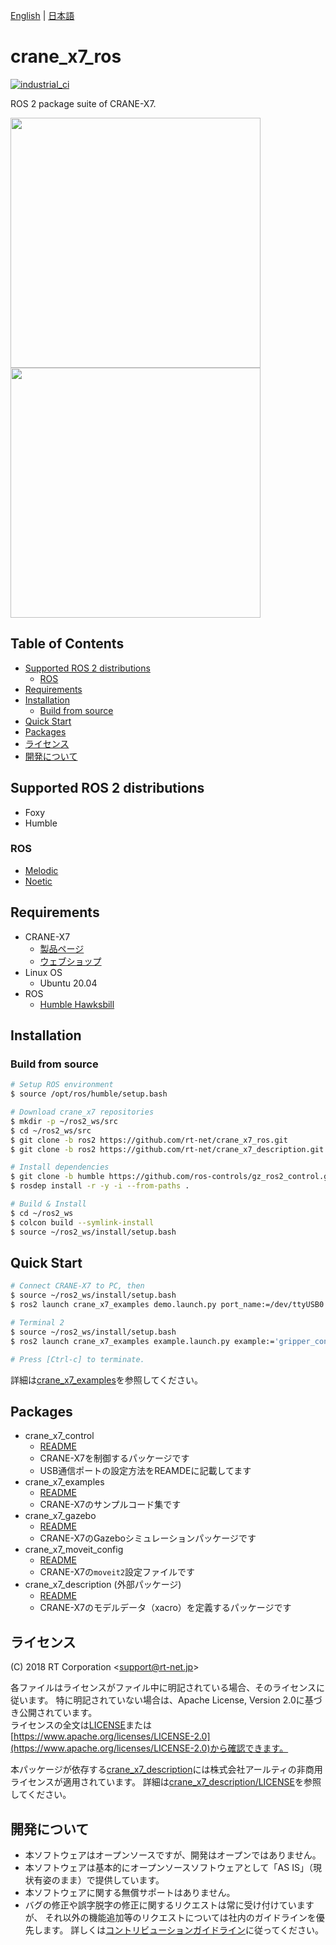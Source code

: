 [English](README.en.md) | [日本語](README.md)

# crane_x7_ros

[![industrial_ci](https://github.com/rt-net/crane_x7_ros/actions/workflows/industrial_ci.yml/badge.svg?branch=ros2)](https://github.com/rt-net/crane_x7_ros/actions/workflows/industrial_ci.yml)

ROS 2 package suite of CRANE-X7.

<img src=https://rt-net.github.io/images/crane-x7/CRANE-X7-500x500.png width=400px/><img src=https://rt-net.github.io/images/crane-x7/crane_x7_gazebo_ros2.png width=400px />

## Table of Contents

- [Supported ROS 2 distributions](#supported-ros-2-distributions)
  - [ROS](#ros)
- [Requirements](#requirements)
- [Installation](#installation)
  - [Build from source](#build-from-source)
- [Quick Start](#quick-start)
- [Packages](#packages)
- [ライセンス](#ライセンス)
- [開発について](#開発について)

## Supported ROS 2 distributions

- Foxy
- Humble

### ROS

- [Melodic](https://github.com/rt-net/crane_x7_ros/tree/master)
- [Noetic](https://github.com/rt-net/crane_x7_ros/tree/master)

## Requirements

- CRANE-X7
  - [製品ページ](https://rt-net.jp/products/crane-x7/)
  - [ウェブショップ](https://www.rt-shop.jp/index.php?main_page=product_info&products_id=3660)
- Linux OS
  - Ubuntu 20.04
- ROS
  - [Humble Hawksbill](https://docs.ros.org/en/humble/Installation.html)

## Installation

### Build from source

```sh
# Setup ROS environment
$ source /opt/ros/humble/setup.bash

# Download crane_x7 repositories
$ mkdir -p ~/ros2_ws/src
$ cd ~/ros2_ws/src
$ git clone -b ros2 https://github.com/rt-net/crane_x7_ros.git
$ git clone -b ros2 https://github.com/rt-net/crane_x7_description.git

# Install dependencies
$ git clone -b humble https://github.com/ros-controls/gz_ros2_control.git
$ rosdep install -r -y -i --from-paths .

# Build & Install
$ cd ~/ros2_ws
$ colcon build --symlink-install
$ source ~/ros2_ws/install/setup.bash
```

## Quick Start

```sh
# Connect CRANE-X7 to PC, then
$ source ~/ros2_ws/install/setup.bash
$ ros2 launch crane_x7_examples demo.launch.py port_name:=/dev/ttyUSB0

# Terminal 2
$ source ~/ros2_ws/install/setup.bash
$ ros2 launch crane_x7_examples example.launch.py example:='gripper_control'

# Press [Ctrl-c] to terminate.
```

詳細は[crane_x7_examples](./crane_x7_examples/README.md)を参照してください。

## Packages

- crane_x7_control
  - [README](./crane_x7_control/README.md)
  - CRANE-X7を制御するパッケージです
  - USB通信ポートの設定方法をREAMDEに記載してます
- crane_x7_examples
  - [README](./crane_x7_examples/README.md)
  - CRANE-X7のサンプルコード集です
- crane_x7_gazebo
  - [README](./crane_x7_gazebo/README.md)
  - CRANE-X7のGazeboシミュレーションパッケージです
- crane_x7_moveit_config
  - [README](./crane_x7_moveit_config/README.md)
  - CRANE-X7の`moveit2`設定ファイルです
- crane_x7_description (外部パッケージ)
  - [README](https://github.com/rt-net/crane_x7_description/blob/ros2/README.md)
  - CRANE-X7のモデルデータ（xacro）を定義するパッケージです

## ライセンス

(C) 2018 RT Corporation \<support@rt-net.jp\>

各ファイルはライセンスがファイル中に明記されている場合、そのライセンスに従います。
特に明記されていない場合は、Apache License, Version 2.0に基づき公開されています。  
ライセンスの全文は[LICENSE](./LICENSE)または[https://www.apache.org/licenses/LICENSE-2.0](https://www.apache.org/licenses/LICENSE-2.0)から確認できます。

本パッケージが依存する[crane_x7_description](https://github.com/rt-net/crane_x7_description/tree/ros2)には株式会社アールティの非商用ライセンスが適用されています。
詳細は[crane_x7_description/LICENSE](https://github.com/rt-net/crane_x7_description/blob/ros2/LICENSE)を参照してください。

## 開発について

- 本ソフトウェアはオープンソースですが、開発はオープンではありません。
- 本ソフトウェアは基本的にオープンソースソフトウェアとして「AS IS」（現状有姿のまま）で提供しています。
- 本ソフトウェアに関する無償サポートはありません。
- バグの修正や誤字脱字の修正に関するリクエストは常に受け付けていますが、
それ以外の機能追加等のリクエストについては社内のガイドラインを優先します。
詳しくは[コントリビューションガイドライン](./CONTRIBUTING.md)に従ってください。
